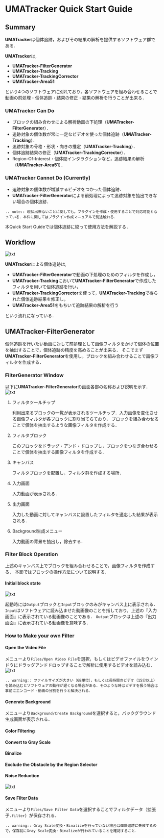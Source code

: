 # UMATracker Quick Start Guide
## Summary
**UMATracker**は個体追跡，およびその結果の解析を提供するソフトウェア群である．

**UMATracker**は,

* **UMATracker-FilterGenerator**
* **UMATracker-Tracking**
* **UMATracker-TrackingCorrector**
* **UMATracker-Area51**

という4つのソフトウェアに別れており，各ソフトウェアを組み合わせることで動画の前処理・個体追跡・結果の修正・結果の解析を行うことが出来る．

### UMATracker Can Do
* ブロックの組み合わせによる解析動画の下処理（**UMATracker-FilterGenerator**）．
* 追跡対象の個体数が常に一定なビデオを使った個体追跡（**UMATracker-Tracking**）．
* 追跡対象の骨格・形状・向きの推定（**UMATracker-Tracking**）．
* 個体追跡結果の修正（**UMATracker-TrackingCorrector**）．
* Region-Of-Interest・個体間インタラクションなど，追跡結果の解析（**UMATracker-Area51**）．

### UMATracker Cannot Do (Currently)
* 追跡対象の個体数が増減するビデオをつかった個体追跡．
* **UMATracker-FilterGenerator**による前処理によって追跡対象を抽出できない場合の個体追跡．
```eval_rst
.. note:: 現状出来ないことに関しても，プラグインを作成・使用することで対応可能となっている．本件に関してはプラグイン作成マニュアルで別途触れる．
```

本Quick Start Guideでは個体追跡に絞って使用方法を解説する．

## Workflow
![txt](img/quick/uma_summary_sequence.png)

**UMATracker**による個体追跡は,

* **UMATracker-FilterGenerator**で動画の下処理のためのフィルタを作成し，
* **UMATracker-Tracking**において**UMATracker-FilterGenerator**で作成したフィルタを用いて個体追跡を行い，
* **UMATracker-TrackingCorrector**を使って，**UMATracker-Tracking**で得られた個体追跡結果を修正し，
* **UMATracker-Area51**をもちいて追跡結果の解析を行う

という流れになっている．

## UMATracker-FilterGenerator
個体追跡を行いたい動画に対して前処理として画像フィルタをかけて個体の位置を抽出することで，個体追跡の精度を高めることが出来る．
そこでまず**UMATracker-FilterGenerator**を使用し，ブロックを組み合わせることで画像フィルタを作成する．

### FilterGenerator Window
以下に**UMATracker-FilterGenerator**の画面各部の名称および説明を示す．
![txt](img/quick/uma_filtergenerator_mainwindow.png)

1. フィルタツールチップ
	
	利用出来るブロックの一覧が表示されるツールチップ．入力画像を変化させる画像フィルタが各ブロックに割り当てらており，
	ブロックを組み合わせることで個体を抽出するような画像フィルタを作成する．

2. フィルタブロック
	
	このブロックをドラッグ・アンド・ドロップし，ブロックをつなぎ合わせることで個体を抽出する画像フィルタを作成する．

3. キャンバス
	
	フィルタブロックを配置し，フィルタ群を作成する場所．

4. 入力画面
	
	入力動画が表示される．

5. 出力画面
	
	入力した動画に対してキャンバスに設置したフィルタを適応した結果が表示される．

6. Background生成メニュー
	
	入力動画の背景を抽出し，除去する．

### Filter Block Operation
上述のキャンバス上でブロックを組み合わせることで，画像フィルタを作成する．
本節ではブロックの操作方法について説明する．
#### Initial block state
![txt](img/quick/uma_filtergenerator_initblock.png)

起動時には`Output`ブロックと`Input`ブロックのみがキャンバス上に表示される．
`Input`はソフトウェアに読み込ませた動画像のことを指しており，上述の『入力画面』に表示されている動画像のことである．
`Output`ブロックは上述の『出力画面』に表示されている動画像を意味する．


### How to Make your own Filter
#### Open the Video File
メニューより`Files/Open Video File`を選択，もしくはビデオファイルをウインドウにドラッグアンドドロップすることで解析に使用するビデオを読み込む．
![txt](img/quick/uma_filtergenerator_openfile.png)
```eval_rst
.. warning:: ファイルサイズが大きい（GB単位），もしくは長時間のビデオ（15分以上）を読み込むとソフトウェアの動作が遅くなる場合がある．そのような時はビデオを扱う場合は事前にエンコード・動画の分割を行うと解決される．
```

#### Generate Background
メニューより`Background/Create Background`を選択すると，バックグラウンド生成画面が表示される．

#### Color Filtering
#### Convert to Gray Scale
#### Binalize
#### Exclude the Obstacle by the Region Selector
#### Noise Reduction
![txt](img/quick/uma_filtergenerator_noisereduction.png)

#### Save Filter Data
メニューより`Files/Save Filter Data`を選択することでフィルタデータ（拡張子`.filter`）が保存される．
```eval_rst
.. warning:: Gray Scale変換・Binalizeを行っていない場合は個体追跡に失敗するので，保存前にGray Scale変換・Binalizeが行われていることを確認すること．
```